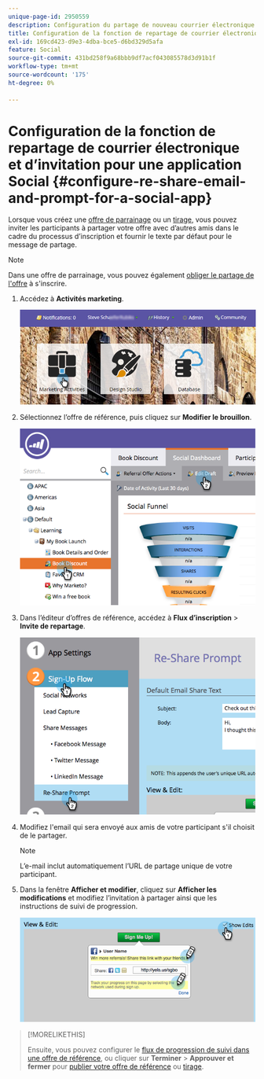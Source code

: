 ```yaml
---
unique-page-id: 2950559
description: Configuration du partage de nouveau courrier électronique et de l’invite pour une application Social - Documents Marketo - Documentation du produit
title: Configuration de la fonction de repartage de courrier électronique et d’invitation pour une application Social
exl-id: 169cd423-d9e3-4dba-bce5-d6bd329d5afa
feature: Social
source-git-commit: 431bd258f9a68bbb9df7acf043085578d3d91b1f
workflow-type: tm+mt
source-wordcount: '175'
ht-degree: 0%

---
```


# Configuration de la fonction de repartage de courrier électronique et d’invitation pour une application Social {#configure-re-share-email-and-prompt-for-a-social-app}

Lorsque vous créez une [offre de parrainage](/help/marketo/product-docs/demand-generation/social/referral-offers/create-a-referral-offer.md) ou un [tirage](/help/marketo/product-docs/demand-generation/social/sweepstakes/create-sweepstakes.md), vous pouvez inviter les participants à partager votre offre avec d’autres amis dans le cadre du processus d’inscription et fournir le texte par défaut pour le message de partage.

>[!NOTE]
>
>Dans une offre de parrainage, vous pouvez également [ obliger le partage de l&#39;offre](/help/marketo/product-docs/demand-generation/social/social-functions/set-social-share-requirement.md) à s&#39;inscrire.

1. Accédez à **Activités marketing**.

   ![](assets/login-marketing-activities-3.png)

1. Sélectionnez l’offre de référence, puis cliquez sur **Modifier le brouillon**.

   ![](assets/image2014-9-22-11-3a6-3a56.png)

1. Dans l’éditeur d’offres de référence, accédez à **Flux d’inscription** > **Invite de repartage**.

   ![](assets/image2014-9-22-11-3a7-3a9.png)

1. Modifiez l&#39;email qui sera envoyé aux amis de votre participant s&#39;il choisit de le partager.

   >[!NOTE]
   >
   >L’e-mail inclut automatiquement l’URL de partage unique de votre participant.

1. Dans la fenêtre **Afficher et modifier**, cliquez sur **Afficher les modifications** et modifiez l’invitation à partager ainsi que les instructions de suivi de progression.

   ![](assets/image2014-9-22-11-3a7-3a49.png)

>[!MORELIKETHIS]
>
>Ensuite, vous pouvez configurer le [flux de progression de suivi dans une offre de référence](configure-track-progress-flow-for-a-referral-offer.md), ou cliquer sur **Terminer** > **Approuver et fermer** pour [publier votre offre de référence](/help/marketo/product-docs/demand-generation/social/referral-offers/publish-a-referral-offer.md) ou [tirage](/help/marketo/product-docs/demand-generation/social/sweepstakes/create-sweepstakes.md).
